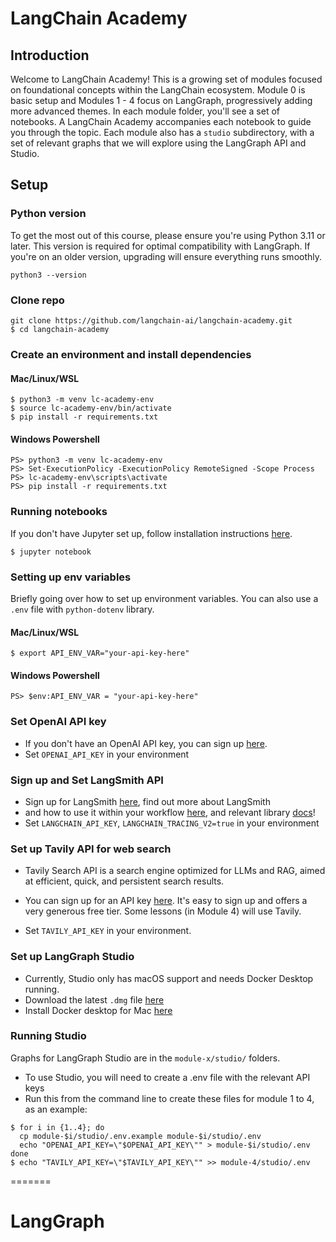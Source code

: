 <!-- @format -->

# LangChain Academy

## Introduction

Welcome to LangChain Academy!
This is a growing set of modules focused on foundational concepts within the LangChain ecosystem.
Module 0 is basic setup and Modules 1 - 4 focus on LangGraph, progressively adding more advanced themes.
In each module folder, you'll see a set of notebooks. A LangChain Academy accompanies each notebook
to guide you through the topic. Each module also has a `studio` subdirectory, with a set of relevant
graphs that we will explore using the LangGraph API and Studio.

## Setup

### Python version

To get the most out of this course, please ensure you're using Python 3.11 or later.
This version is required for optimal compatibility with LangGraph. If you're on an older version,
upgrading will ensure everything runs smoothly.

```
python3 --version
```

### Clone repo

```
git clone https://github.com/langchain-ai/langchain-academy.git
$ cd langchain-academy
```

### Create an environment and install dependencies

#### Mac/Linux/WSL

```
$ python3 -m venv lc-academy-env
$ source lc-academy-env/bin/activate
$ pip install -r requirements.txt
```

#### Windows Powershell

```
PS> python3 -m venv lc-academy-env
PS> Set-ExecutionPolicy -ExecutionPolicy RemoteSigned -Scope Process
PS> lc-academy-env\scripts\activate
PS> pip install -r requirements.txt
```

### Running notebooks

If you don't have Jupyter set up, follow installation instructions [here](https://jupyter.org/install).

```
$ jupyter notebook
```

### Setting up env variables

Briefly going over how to set up environment variables. You can also
use a `.env` file with `python-dotenv` library.

#### Mac/Linux/WSL

```
$ export API_ENV_VAR="your-api-key-here"
```

#### Windows Powershell

```
PS> $env:API_ENV_VAR = "your-api-key-here"
```

### Set OpenAI API key

- If you don't have an OpenAI API key, you can sign up [here](https://openai.com/index/openai-api/).
- Set `OPENAI_API_KEY` in your environment

### Sign up and Set LangSmith API

- Sign up for LangSmith [here](https://smith.langchain.com/), find out more about LangSmith
- and how to use it within your workflow [here](https://www.langchain.com/langsmith), and relevant library [docs](https://docs.smith.langchain.com/)!
- Set `LANGCHAIN_API_KEY`, `LANGCHAIN_TRACING_V2=true` in your environment

### Set up Tavily API for web search

- Tavily Search API is a search engine optimized for LLMs and RAG, aimed at efficient,
  quick, and persistent search results.
- You can sign up for an API key [here](https://tavily.com/).
  It's easy to sign up and offers a very generous free tier. Some lessons (in Module 4) will use Tavily.

- Set `TAVILY_API_KEY` in your environment.

### Set up LangGraph Studio

- Currently, Studio only has macOS support and needs Docker Desktop running.
- Download the latest `.dmg` file [here](https://github.com/langchain-ai/langgraph-studio?tab=readme-ov-file#download)
- Install Docker desktop for Mac [here](https://docs.docker.com/engine/install/)

### Running Studio

Graphs for LangGraph Studio are in the `module-x/studio/` folders.

- To use Studio, you will need to create a .env file with the relevant API keys
- Run this from the command line to create these files for module 1 to 4, as an example:

```
$ for i in {1..4}; do
  cp module-$i/studio/.env.example module-$i/studio/.env
  echo "OPENAI_API_KEY=\"$OPENAI_API_KEY\"" > module-$i/studio/.env
done
$ echo "TAVILY_API_KEY=\"$TAVILY_API_KEY\"" >> module-4/studio/.env
```

=======

# LangGraph
